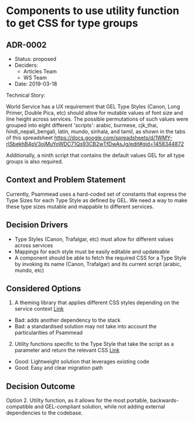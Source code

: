 # Components to use utility function to get CSS for type groups
## ADR-0002

* Status: proposed
* Deciders:
  * Articles Team
  * WS Team
* Date: 2019-03-18

Technical Story:

World Service has a UX requirement that GEL Type Styles (Canon, Long Primer, Double Pica, etc) should allow for mutable values of font size and line height across services. The possible permutations of such values were grouped into eight different 'scripts': arabic, burmese, cjk_thai, hindi_nepali_bengali, latin, mundo, sinhala, and tamil, as shown in the tabs of this spreadsheet https://docs.google.com/spreadsheets/d/1WMY-rlSbekhB4pV3ojMuYoWDC71Qs93CB2wTfDwAsJg/edit#gid=1458344872

Additionally, a ninth script that contains the default values GEL for all type groups is also required.

## Context and Problem Statement

Currently, Psammead uses a hard-coded set of constants that express the Type Sizes for each Type Style as defined by GEL. We need a way to make these type sizes mutable and mappable to different services.

## Decision Drivers

* Type Styles (Canon, Trafalgar, etc) must allow for different values across services
* Mappings for each style must be easily editable and updateable
* A component should be able to fetch the required CSS for a Type Style by invoking its name (Canon, Trafalgar) and its current script (arabic, mundo, etc)

## Considered Options

1. A theming library that applies different CSS styles depending on the service context
[Link](https://github.com/bbc/psammead/issues/332)
* Bad: adds another dependency to the stack
* Bad: a standardised solution may not take into account the particularities of Psammead


2. Utility functions specific to the Type Style that take the script as a parameter and return the relevant CSS [Link](https://github.com/bbc/psammead/issues/332#issuecomment-470638342)
* Good: Lightweight solution that leverages existing code
* Good: Easy and clear migration path

## Decision Outcome

Option 2. Utility function, as it allows for the most portable, backwards-compatible and GEL-compliant solution, while not adding external dependencies to the codebase.
